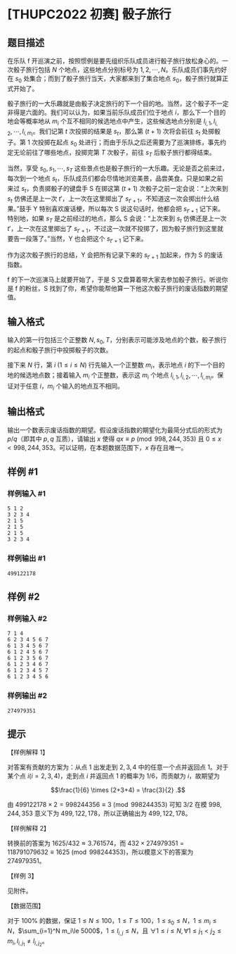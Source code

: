 # [THUPC2022 初赛] 骰子旅行

## 题目描述

在乐队 f 开巡演之前，按照惯例是要先组织乐队成员进行骰子旅行放松身心的。一次骰子旅行包括 $N$ 个地点，这些地点分别标号为 $1, 2, \cdots, N$。乐队成员们事先约好在 $s_0$ 处集合；而到了骰子旅行当天，大家都来到了集合地点 $s_0$，骰子旅行就算正式开始了。

骰子旅行的一大乐趣就是由骰子决定旅行的下一个目的地。当然，这个骰子不一定非得是六面的。我们可以认为，如果当前乐队成员们位于地点 $i$，那么下一个目的地会等概率地从 $m_i$ 个互不相同的候选地点中产生，这些候选地点分别是 $l_{i, 1}, l_{i, 2}, \cdots, l_{i, m_i}$。我们记第 $t$ 次投掷的结果是 $s_t$，那么第 $(t+1)$ 次将会前往 $s_t$ 处掷骰子。第 1 次投掷在起点 $s_0$ 处进行；而由于乐队之后还需要为了巡演排练，事先约定无论前往了哪些地点，投掷完第 $T$ 次骰子，前往 $s_T$ 后骰子旅行都得结束。

当然，享受 $s_0, s_1, \cdots, s_T$ 这些景点也是骰子旅行的一大乐趣。无论是否之前来过，每次到一个地点 $s_t$，乐队成员们都会尽情地浏览美景，品尝美食。只是如果之前来过 $s_t$，负责掷骰子的键盘手 S 在掷这第 $(t+1)$ 次骰子之前一定会说：“上次来到 $s_t$ 仿佛还是上一次 $t'$，上一次在这里掷出了 $s_{t'+1}$，不知道这一次会掷出什么结果。”鼓手 Y 特别喜欢废话梗，所以每次 S 说这句话时，他都会把 $s_{t'+1}$ 记下来。特别地，如果 $s_T$ 是之前经过的地点，那么 S 会说：“上次来到 $s_t$ 仿佛还是上一次 $t'$，上一次在这里掷出了 $s_{t'+1}$，不过这一次就不投掷了，因为骰子旅行到这里就要告一段落了。”当然，Y 也会把这个 $s_{t'+1}$ 记下来。

作为这次骰子旅行的总结，Y 会把所有记录下来的 $s_{t'+1}$ 加起来，作为 S 的废话指数。

f 的下一次巡演马上就要开始了，于是 S 又盘算着带大家去参加骰子旅行。听说你是 f 的粉丝，S 找到了你，希望你能帮他算一下他这次骰子旅行的废话指数的期望值。

## 输入格式

输入的第一行包括三个正整数 $N, s_0, T$，分别表示可能涉及地点的个数，骰子旅行的起点和骰子旅行中投掷骰子的次数。

接下来 $N$ 行，第 $i\ (1\le i\le N)$ 行先输入一个正整数 $m_i$，表示地点 $i$ 的下一个目的地的候选地点数；接着输入 $m_i$ 个正整数，表示这 $m_i$ 个地点 $l_{i, 1}, l_{i, 2}, \cdots, l_{i, m_i}$。保证对于任意 $i$，$m_i$ 个输入的地点互不相同。

## 输出格式

输出一个数表示废话指数的期望。假设废话指数的期望化为最简分式后的形式为 $p/q$（即其中 $p, q$ 互质），请输出 $x$ 使得 $qx\equiv p \pmod{998,244,353}$ 且 $0\le x<998,244,353$。可以证明，在本题数据范围下，$x$ 存在且唯一。

## 样例 #1

### 样例输入 #1
```
5 1 2
3 2 3 4
2 1 5
2 1 5
2 1 5
3 2 3 4
```

### 样例输出 #1

```
499122178
```

## 样例 #2

### 样例输入 #2
```
7 1 4
6 2 3 4 5 6 7
6 1 3 4 5 6 7
6 1 2 4 5 6 7
6 1 2 3 5 6 7
6 1 2 3 4 6 7
6 1 2 3 4 5 7
6 1 2 3 4 5 6
```

### 样例输出 #2

```
274979351
```

## 提示

【样例解释 1】

对答案有贡献的方案为：从点 $1$ 出发走到 $2, 3, 4$ 中的任意一个点并返回点 $1$。对于某个点 $i (i=2, 3, 4)$，走到点 $i$ 并返回点 $1$ 的概率为 $1/6$，而贡献为 $i$，故期望为 

$$\frac{1}{6} \times (2+3+4) = \frac{3}{2} .$$

由 $499122178 \times 2 = 998244356 \equiv 3 \pmod {998244353}$ 可知 $3/2$ 在模 $998,244,353$ 意义下为 $499,122,178$，所以正确输出为 $499,122,178$。

【样例解释 2】

转换前的答案为 $1625/432\approx 3.761574$，而 $432\times 274979351 = 118791079632 \equiv 1625 \pmod{998244353}$，所以模意义下的答案为 $274979351$。

【样例 3】

见附件。

【数据范围】

对于 $100\%$ 的数据，保证 $1\le N\le 100$，$1\le T\le 100$，$1\le s_0\le N$，$1\le m_i\le N$，$\sum_{i=1}^N m_i\le 5000$，$1\le l_{i, j}\le N$，且 $\forall 1\le i\le N, \forall 1\le j_1<j_2\le m_i, l_{i, j_1}\ne l_{i, j_2}$。
